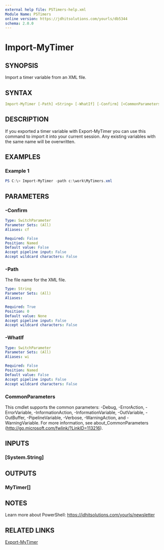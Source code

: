 ```yaml
---
external help file: PSTimers-help.xml
Module Name: PSTimers
online version: https://jdhitsolutions.com/yourls/db5344
schema: 2.0.0
---
```


# Import-MyTimer

## SYNOPSIS

Import a timer variable from an XML file.

## SYNTAX

```yaml
Import-MyTimer [-Path] <String> [-WhatIf] [-Confirm] [<CommonParameters>]
```

## DESCRIPTION

If you exported a timer variable with Export-MyTimer you can use this command to import it into your current session. Any existing variables with the same name will be overwritten.

## EXAMPLES

### Example 1

```powershell
PS C:\> Import-MyTimer -path c:\work\MyTimers.xml
```

## PARAMETERS

### -Confirm

```yaml
Type: SwitchParameter
Parameter Sets: (All)
Aliases: cf

Required: False
Position: Named
Default value: False
Accept pipeline input: False
Accept wildcard characters: False
```

### -Path

The file name for the XML file.

```yaml
Type: String
Parameter Sets: (All)
Aliases:

Required: True
Position: 0
Default value: None
Accept pipeline input: False
Accept wildcard characters: False
```

### -WhatIf

```yaml
Type: SwitchParameter
Parameter Sets: (All)
Aliases: wi

Required: False
Position: Named
Default value: False
Accept pipeline input: False
Accept wildcard characters: False
```

### CommonParameters

This cmdlet supports the common parameters: -Debug, -ErrorAction, -ErrorVariable, -InformationAction, -InformationVariable, -OutVariable, -OutBuffer, -PipelineVariable, -Verbose, -WarningAction, and -WarningVariable. For more information, see about_CommonParameters (http://go.microsoft.com/fwlink/?LinkID=113216).

## INPUTS

### [System.String]

## OUTPUTS

### MyTimer[]

## NOTES

Learn more about PowerShell: https://jdhitsolutions.com/yourls/newsletter

## RELATED LINKS

[Export-MyTimer](Export-MyTimer.md)
